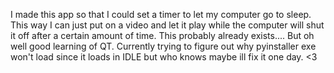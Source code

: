 I made this app so that I could set a timer to let my computer go to sleep. This way I can just put on a video and let it play while the computer will shut it off after a certain amount of time.
This probably already exists....
But oh well good learning of QT.
Currently trying to figure out why pyinstaller exe won't load since it loads in IDLE but who knows maybe ill fix it one day.
<3
